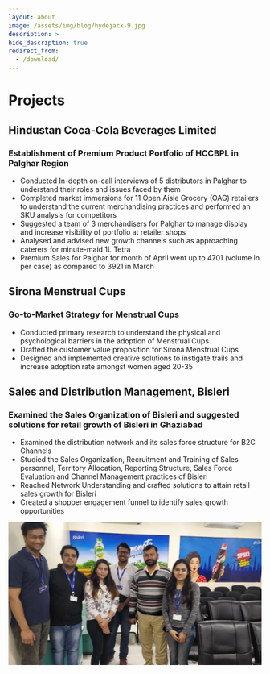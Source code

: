 ```yaml
---
layout: about
image: /assets/img/blog/hydejack-9.jpg
description: >
hide_description: true
redirect_from:
  - /download/
---
```


# Projects

## Hindustan Coca-Cola Beverages Limited
### Establishment of Premium Product Portfolio of HCCBPL in Palghar Region
- Conducted In-depth on-call interviews of 5 distributors in Palghar to understand their roles and issues faced by them  
- Completed market immersions for 11 Open Aisle Grocery (OAG) retailers to understand the current merchandising practices  and performed an SKU analysis for competitors 
- Suggested a team of 3 merchandisers for Palghar to manage display and increase visibility of portfolio at retailer shops 
- Analysed and advised new growth channels such as approaching caterers for minute-maid 1L Tetra 
- Premium Sales for Palghar for month of April went up to 4701 (volume in per case) as compared to 3921 in March  

## Sirona Menstrual Cups
### Go-to-Market Strategy for Menstrual Cups 
- Conducted primary research to understand the physical and psychological barriers in the adoption of Menstrual Cups 
- Drafted the customer value proposition for Sirona Menstrual Cups 
- Designed and implemented creative solutions to instigate trails and increase adoption rate amongst women aged 20-35 

## Sales and Distribution Management, Bisleri
### Examined the Sales Organization of Bisleri and suggested solutions for retail growth of Bisleri in Ghaziabad 
- Examined the distribution network and its sales force structure for B2C Channels 
- Studied the Sales Organization, Recruitment and Training of Sales personnel, Territory Allocation, Reporting Structure,  Sales Force Evaluation and Channel Management practices of Bisleri 
- Reached Network Understanding and crafted solutions to attain retail sales growth for Bisleri 
- Created a shopper engagement funnel to identify sales growth opportunities 

![CMO of Bisleri](/assets/img/projects/cmo_bisleri.webp)

